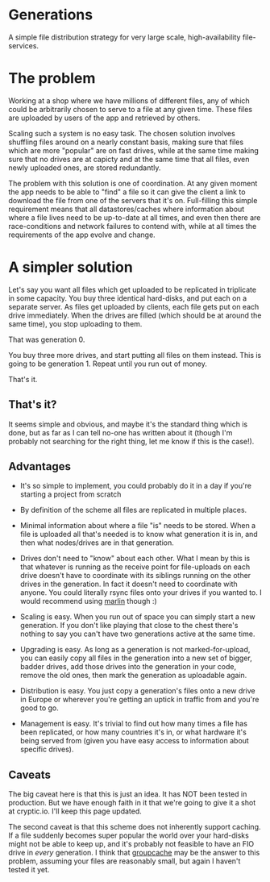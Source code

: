 # Generations

A simple file distribution strategy for very large scale, high-availability
file-services.

# The problem

Working at a shop where we have millions of different files, any of which could
be arbitrarily chosen to serve to a file at any given time. These files are
uploaded by users of the app and retrieved by others.

Scaling such a system is no easy task. The chosen solution involves shuffling
files around on a nearly constant basis, making sure that files which are more
"popular" are on fast drives, while at the same time making sure that no drives
are at capicty and at the same time that all files, even newly uploaded ones,
are stored redundantly.

The problem with this solution is one of coordination. At any given moment the
app needs to be able to "find" a file so it can give the client a link to
download the file from one of the servers that it's on. Full-filling this simple
requirement means that all datastores/caches where information about where a
file lives need to be up-to-date at all times, and even then there are
race-conditions and network failures to contend with, while at all times the
requirements of the app evolve and change.

# A simpler solution

Let's say you want all files which get uploaded to be replicated in triplicate
in some capacity. You buy three identical hard-disks, and put each on a separate
server.  As files get uploaded by clients, each file gets put on each drive
immediately. When the drives are filled (which should be at around the same
time), you stop uploading to them.

That was generation 0.

You buy three more drives, and start putting all files on them instead. This is
going to be generation 1. Repeat until you run out of money.

That's it.

## That's it?

It seems simple and obvious, and maybe it's the standard thing which is done,
but as far as I can tell no-one has written about it (though I'm probably not
searching for the right thing, let me know if this is the case!).

## Advantages

* It's so simple to implement, you could probably do it in a day if you're
starting a project from scratch

* By definition of the scheme all files are replicated in multiple places.

* Minimal information about where a file "is" needs to be stored. When a file is
uploaded all that's needed is to know what generation it is in, and then what
nodes/drives are in that generation.

* Drives don't need to "know" about each other. What I mean by this is that
whatever is running as the receive point for file-uploads on each drive doesn't
have to coordinate with its siblings running on the other drives in the
generation. In fact it doesn't need to coordinate with anyone. You could
literally rsync files onto your drives if you wanted to. I would recommend using
[marlin][0] though :)

* Scaling is easy. When you run out of space you can simply start a new
generation. If you don't like playing that close to the chest there's nothing to
say you can't have two generations active at the same time.

* Upgrading is easy. As long as a generation is not marked-for-upload, you can
easily copy all files in the generation into a new set of bigger, badder drives,
add those drives into the generation in your code, remove the old ones, then
mark the generation as uploadable again.

* Distribution is easy. You just copy a generation's files onto a new drive in
Europe or wherever you're getting an uptick in traffic from and you're good to
go.

* Management is easy. It's trivial to find out how many times a file has been
replicated, or how many countries it's in, or what hardware it's being served
from (given you have easy access to information about specific drives).

## Caveats

The big caveat here is that this is just an idea. It has NOT been tested in
production. But we have enough faith in it that we're going to give it a shot at
cryptic.io. I'll keep this page updated.

The second caveat is that this scheme does not inherently support caching. If a
file suddenly becomes super popular the world over your hard-disks might not be
able to keep up, and it's probably not feasible to have an FIO drive in *every*
generation. I think that [groupcache][1] may be the answer to this problem,
assuming your files are reasonably small, but again I haven't tested it yet.

[0]: https://github.com/cryptic-io/marlin
[1]: https://github.com/golang/groupcache
